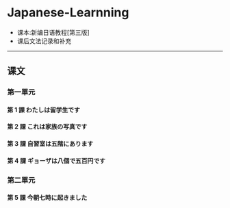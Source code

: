 # Japanese-Learnning
  - 课本:新编日语教程[第三版]
  - 课后文法记录和补充

------
  
## 课文

### 第一單元

#### 第 1 課 わたしは留学生です

#### 第 2 課 これは家族の写真です

#### 第 3 課 自習室は五階にあります

#### 第 4 課 ギョーザは八個で五百円です

### 第二單元

#### 第 5 課 今朝七時に起きました